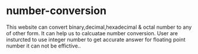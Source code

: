 # number-conversion
 This website can convert binary,decimal,hexadecimal & octal number to any of other form. It can help us to calcuatae number conversion. User are insturcted to use integer number to get accurate answer for floating point number it can not be effictive..
